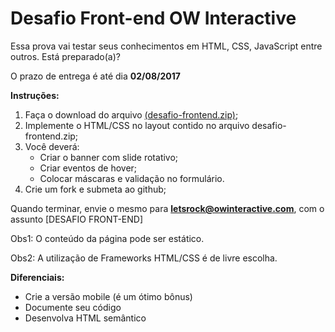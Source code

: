# Desafio Front-end OW Interactive
Essa prova vai testar seus conhecimentos em HTML, CSS, JavaScript entre outros. Está preparado(a)?

O prazo de entrega é até dia **02/08/2017**

**Instruções:**

1. Faça o download do arquivo [(desafio-frontend.zip)](https://github.com/owInteractive/estagio-frontend/raw/master/desafio-frontend.zip);
2. Implemente o HTML/CSS no layout contido no arquivo desafio-frontend.zip;
3. Você deverá:
    * Criar o banner com slide rotativo;
    * Criar eventos de hover;
    * Colocar máscaras e validação no formulário.
4. Crie um fork e submeta ao github;

Quando terminar, envie o mesmo para **letsrock@owinteractive.com**, com o assunto [DESAFIO FRONT-END]

Obs1: O conteúdo da página pode ser estático.

Obs2: A utilização de Frameworks HTML/CSS é de livre escolha.

**Diferenciais:**
* Crie a versão mobile (é um ótimo bônus)
* Documente seu código
* Desenvolva HTML semântico
